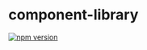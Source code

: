 # component-library
[![npm version](https://badge.fury.io/js/%40teoboley%2Fcomponent-library.svg)](https://badge.fury.io/js/%40teoboley%2Fcomponent-library)
